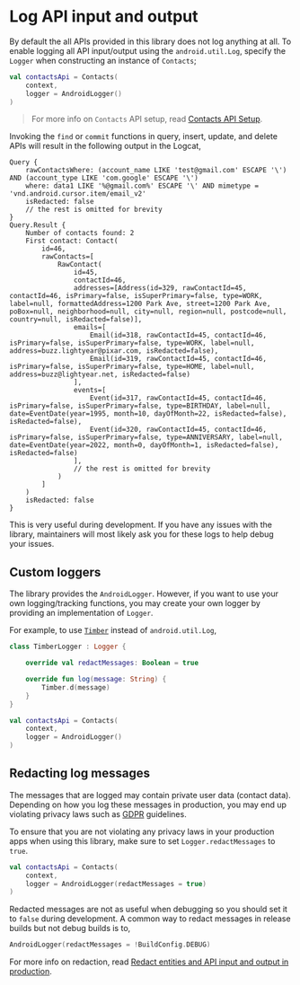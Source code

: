 # Log API input and output

By default the all APIs provided in this library does not log anything at all. To enable logging all
API input/output using the `android.util.Log`, specify the `Logger` when constructing an instance
of `Contacts`;

```kotlin
val contactsApi = Contacts(
    context,
    logger = AndroidLogger()
)
```

> For more info on `Contacts` API setup, read [Contacts API Setup](/docs/setup/setup-contacts-api.md).

Invoking the `find` or `commit` functions in query, insert, update, and delete APIs will result in
the following output in the Logcat,

```
Query {
    rawContactsWhere: (account_name LIKE 'test@gmail.com' ESCAPE '\') AND (account_type LIKE 'com.google' ESCAPE '\')
    where: data1 LIKE '%@gmail.com%' ESCAPE '\' AND mimetype = 'vnd.android.cursor.item/email_v2'
    isRedacted: false
    // the rest is omitted for brevity
}
Query.Result {
    Number of contacts found: 2
    First contact: Contact(
        id=46, 
        rawContacts=[
            RawContact(
                id=45, 
                contactId=46, 
                addresses=[Address(id=329, rawContactId=45, contactId=46, isPrimary=false, isSuperPrimary=false, type=WORK, label=null, formattedAddress=1200 Park Ave, street=1200 Park Ave, poBox=null, neighborhood=null, city=null, region=null, postcode=null, country=null, isRedacted=false)], 
                emails=[
                    Email(id=318, rawContactId=45, contactId=46, isPrimary=false, isSuperPrimary=false, type=WORK, label=null, address=buzz.lightyear@pixar.com, isRedacted=false), 
                    Email(id=319, rawContactId=45, contactId=46, isPrimary=false, isSuperPrimary=false, type=HOME, label=null, address=buzz@lightyear.net, isRedacted=false)
                ], 
                events=[
                    Event(id=317, rawContactId=45, contactId=46, isPrimary=false, isSuperPrimary=false, type=BIRTHDAY, label=null, date=EventDate(year=1995, month=10, dayOfMonth=22, isRedacted=false), isRedacted=false), 
                    Event(id=320, rawContactId=45, contactId=46, isPrimary=false, isSuperPrimary=false, type=ANNIVERSARY, label=null, date=EventDate(year=2022, month=0, dayOfMonth=1, isRedacted=false), isRedacted=false)
                ], 
                // the rest is omitted for brevity
            )
        ]
    )
    isRedacted: false
}
```

This is very useful during development. If you have any issues with the library, maintainers will
most likely ask you for these logs to help debug your issues.

## Custom loggers

The library provides the `AndroidLogger`. However, if you want to use your own logging/tracking
functions, you may create your own logger by providing an implementation of `Logger`.

For example, to use [`Timber`](https://github.com/JakeWharton/timber) instead of `android.util.Log`,

```kotlin
class TimberLogger : Logger {

    override val redactMessages: Boolean = true

    override fun log(message: String) {
        Timber.d(message)
    }
}

val contactsApi = Contacts(
    context,
    logger = AndroidLogger()
)
```

## Redacting log messages

The messages that are logged may contain private user data (contact data). Depending on how you log
these messages in production, you may end up violating privacy laws such as
[GDPR](https://gdpr-info.eu) guidelines.

To ensure that you are not violating any privacy laws in your production apps when using this
library, make sure to set `Logger.redactMessages` to `true`.

```kotlin
val contactsApi = Contacts(
    context,
    logger = AndroidLogger(redactMessages = true)
)
```

Redacted messages are not as useful when debugging so you should set it to `false` during
development. A common way to redact messages in release builds but not debug builds is to,

```kotlin
AndroidLogger(redactMessages = !BuildConfig.DEBUG)
```

For more info on redaction, read [Redact entities and API input and output in production](/docs/entities/redact-apis-and-entities.md).
